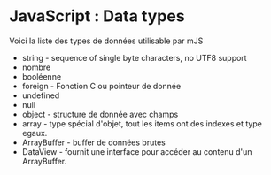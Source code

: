 # JavaScript : Data types
Voici la liste des types de données utilisable par mJS
- string - sequence of single byte characters, no UTF8 support
- nombre
- booléenne
- foreign - Fonction C ou pointeur de donnée
- undefined
- null
- object - structure de donnée avec champs
- array - type spécial d'objet, tout les items ont des indexes et type egaux.
- ArrayBuffer - buffer de données brutes 
- DataView - fournit une interface pour accéder au contenu d'un ArrayBuffer.
